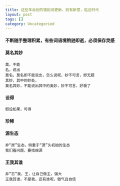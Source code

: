 ```yaml
---
title: 这些年自创的错别词更新，别有新意，贴近时代
layout: post
tags: []
category: Uncategoried
---
```

#### 不断随手整理积累，有些词语境稍逊即逝，必须保存灵感
#### 莫名其妙
	莫，不能
	名，说出
	莫名，莫名即不能说出，怎么说呢，妙不可言，即无题
	其妙，其中的妙处，
	莫名其妙，不能说出其中的奥妙，妙不可言，好极了
#### 设得
	假设如果，可得
#### 珍稀
#### 源生态
	非“原”生态，侧重于“源”头初始的生态
	我们看问题，要找根源
#### 王我其谁
	非“忘”我，王，让自己做主，强大
	王我其谁，不是我，还有谁呢，傲气且自信